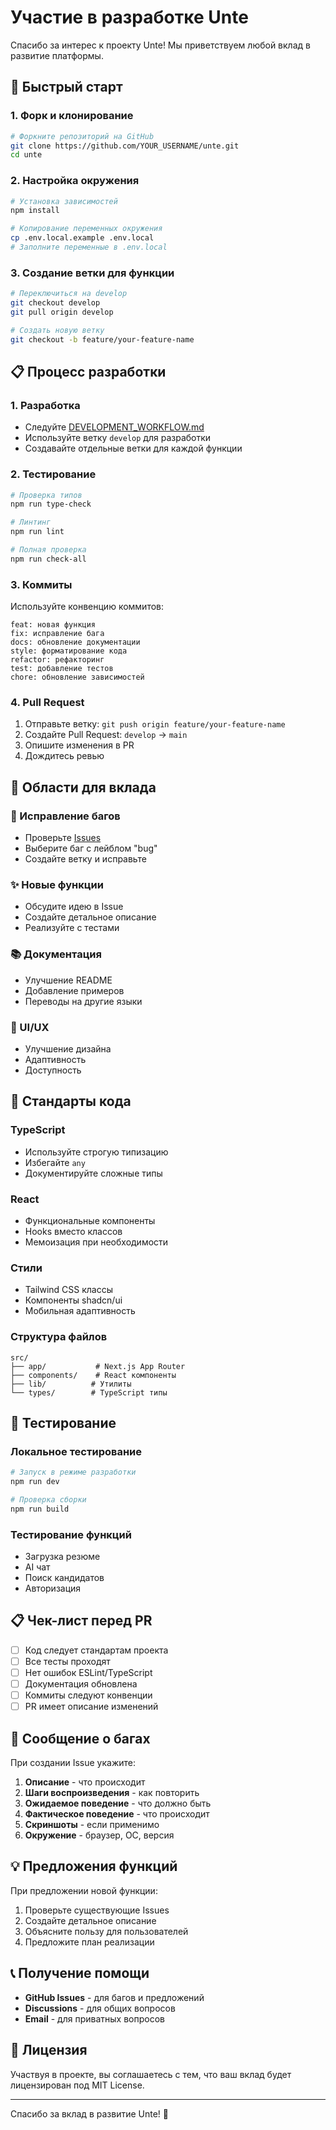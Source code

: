 # Участие в разработке Unte

Спасибо за интерес к проекту Unte! Мы приветствуем любой вклад в развитие платформы.

## 🚀 Быстрый старт

### 1. Форк и клонирование
```bash
# Форкните репозиторий на GitHub
git clone https://github.com/YOUR_USERNAME/unte.git
cd unte
```

### 2. Настройка окружения
```bash
# Установка зависимостей
npm install

# Копирование переменных окружения
cp .env.local.example .env.local
# Заполните переменные в .env.local
```

### 3. Создание ветки для функции
```bash
# Переключиться на develop
git checkout develop
git pull origin develop

# Создать новую ветку
git checkout -b feature/your-feature-name
```

## 📋 Процесс разработки

### 1. Разработка
- Следуйте [DEVELOPMENT_WORKFLOW.md](./DEVELOPMENT_WORKFLOW.md)
- Используйте ветку `develop` для разработки
- Создавайте отдельные ветки для каждой функции

### 2. Тестирование
```bash
# Проверка типов
npm run type-check

# Линтинг
npm run lint

# Полная проверка
npm run check-all
```

### 3. Коммиты
Используйте конвенцию коммитов:
```
feat: новая функция
fix: исправление бага
docs: обновление документации
style: форматирование кода
refactor: рефакторинг
test: добавление тестов
chore: обновление зависимостей
```

### 4. Pull Request
1. Отправьте ветку: `git push origin feature/your-feature-name`
2. Создайте Pull Request: `develop` → `main`
3. Опишите изменения в PR
4. Дождитесь ревью

## 🎯 Области для вклада

### 🐛 Исправление багов
- Проверьте [Issues](https://github.com/Bujlove/unte/issues)
- Выберите баг с лейблом "bug"
- Создайте ветку и исправьте

### ✨ Новые функции
- Обсудите идею в Issue
- Создайте детальное описание
- Реализуйте с тестами

### 📚 Документация
- Улучшение README
- Добавление примеров
- Переводы на другие языки

### 🎨 UI/UX
- Улучшение дизайна
- Адаптивность
- Доступность

## 📝 Стандарты кода

### TypeScript
- Используйте строгую типизацию
- Избегайте `any`
- Документируйте сложные типы

### React
- Функциональные компоненты
- Hooks вместо классов
- Мемоизация при необходимости

### Стили
- Tailwind CSS классы
- Компоненты shadcn/ui
- Мобильная адаптивность

### Структура файлов
```
src/
├── app/           # Next.js App Router
├── components/    # React компоненты
├── lib/          # Утилиты
└── types/        # TypeScript типы
```

## 🧪 Тестирование

### Локальное тестирование
```bash
# Запуск в режиме разработки
npm run dev

# Проверка сборки
npm run build
```

### Тестирование функций
- Загрузка резюме
- AI чат
- Поиск кандидатов
- Авторизация

## 📋 Чек-лист перед PR

- [ ] Код следует стандартам проекта
- [ ] Все тесты проходят
- [ ] Нет ошибок ESLint/TypeScript
- [ ] Документация обновлена
- [ ] Коммиты следуют конвенции
- [ ] PR имеет описание изменений

## 🐛 Сообщение о багах

При создании Issue укажите:
1. **Описание** - что происходит
2. **Шаги воспроизведения** - как повторить
3. **Ожидаемое поведение** - что должно быть
4. **Фактическое поведение** - что происходит
5. **Скриншоты** - если применимо
6. **Окружение** - браузер, ОС, версия

## 💡 Предложения функций

При предложении новой функции:
1. Проверьте существующие Issues
2. Создайте детальное описание
3. Объясните пользу для пользователей
4. Предложите план реализации

## 📞 Получение помощи

- **GitHub Issues** - для багов и предложений
- **Discussions** - для общих вопросов
- **Email** - для приватных вопросов

## 📄 Лицензия

Участвуя в проекте, вы соглашаетесь с тем, что ваш вклад будет лицензирован под MIT License.

---

Спасибо за вклад в развитие Unte! 🚀